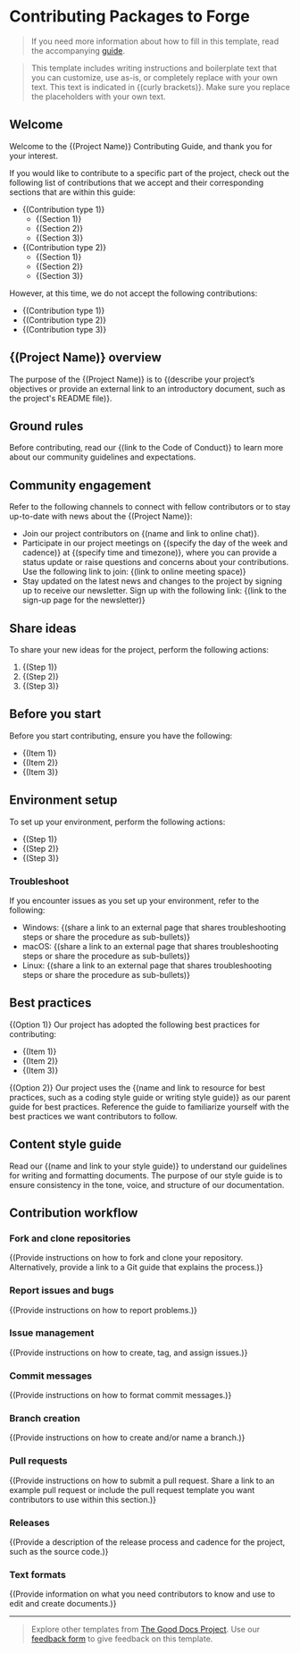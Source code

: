 # Contributing Packages to Forge

> If you need more information about how to fill in this template, read the accompanying [guide](./guide-contributing-guide.md).

> This template includes writing instructions and boilerplate text that you can customize, use as-is, or completely replace with your own text. This text is indicated in {(curly brackets)}. Make sure you replace the placeholders with your own text.

## Welcome

Welcome to the {(Project Name)} Contributing Guide, and thank you for your interest.

If you would like to contribute to a specific part of the project, check out the following list of contributions that we accept and their corresponding sections that are within this guide:

* {(Contribution type 1)}
    * {(Section 1)}
    * {(Section 2)}
    * {(Section 3)}
* {(Contribution type 2)}
    * {(Section 1)}
    * {(Section 2)}
    * {(Section 3)}

However, at this time, we do not accept the following contributions:

* {(Contribution type 1)}
* {(Contribution type 2)}
* {(Contribution type 3)}

## {(Project Name)} overview

The purpose of the {(Project Name)} is to {(describe your project’s objectives or provide an external link to an introductory document, such as the project's README file)}.

## Ground rules

Before contributing, read our {(link to the Code of Conduct)} to learn more about our community guidelines and expectations.

## Community engagement

Refer to the following channels to connect with fellow contributors or to stay up-to-date with news about the {(Project Name)}:

* Join our project contributors on {(name and link to online chat)}. 
* Participate in our project meetings on {(specify the day of the week and cadence)} at {(specify time and timezone)}, where you can provide a status update or raise questions and concerns about your contributions. Use the following link to join: {(link to online meeting space)}
* Stay updated on the latest news and changes to the project by signing up to receive our newsletter. Sign up with the following link: {(link to the sign-up page for the newsletter)}

## Share ideas

To share your new ideas for the project, perform the following actions:

1. {(Step 1)}
2. {(Step 2)}
3. {(Step 3)}

## Before you start 

Before you start contributing, ensure you have the following:

* {(Item 1)}
* {(Item 2)}
* {(Item 3)}

## Environment setup

To set up your environment, perform the following actions:

* {(Step 1)}
* {(Step 2)}
* {(Step 3)}


### Troubleshoot

If you encounter issues as you set up your environment, refer to the following:

* Windows: {(share a link to an external page that shares troubleshooting steps or share the procedure as sub-bullets)} 
* macOS: {(share a link to an external page that shares troubleshooting steps or share the procedure as sub-bullets)} 
* Linux: {(share a link to an external page that shares troubleshooting steps or share the procedure as sub-bullets)} 

## Best practices

{(Option 1)} Our project has adopted the following best practices for contributing:

* {(Item 1)}
* {(Item 2)}
* {(Item 3)}

{(Option 2)} Our project uses the {(name and link to resource for best practices, such as a coding style guide or writing style guide)} as our parent guide for best practices. Reference the guide to familiarize yourself with the best practices we want contributors to follow.

## Content style guide

Read our {(name and link to your style guide)} to understand our guidelines for writing and formatting documents. The purpose of our style guide is to ensure consistency in the tone, voice, and structure of our documentation.

## Contribution workflow

### Fork and clone repositories

{(Provide instructions on how to fork and clone your repository. Alternatively, provide a link to a Git guide that explains the process.)}

### Report issues and bugs

{(Provide instructions on how to report problems.)}

### Issue management

{(Provide instructions on how to create, tag, and assign issues.)}

### Commit messages

{(Provide instructions on how to format commit messages.)}

### Branch creation

{(Provide instructions on how to create and/or name a branch.)}

### Pull requests

{(Provide instructions on how to submit a pull request. Share a link to an example pull request or include the pull request template you want contributors to use within this section.)}

### Releases

{(Provide a description of the release process and cadence for the project, such as the source code.)}

### Text formats

{(Provide information on what you need contributors to know and use to edit and create documents.)}

---

> Explore other templates from [The Good Docs Project](https://thegooddocsproject.dev/). Use our [feedback form](https://thegooddocsproject.dev/feedback/?template=Contributing%20guide) to give feedback on this template.